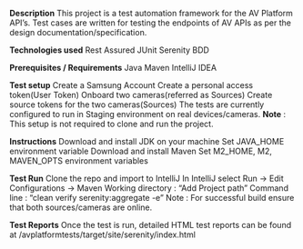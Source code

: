**Description**
This project is a test automation framework for the AV Platform API’s.
Test cases are written for testing the endpoints of AV APIs as per the design documentation/specification.

**Technologies used**
Rest Assured
JUnit
Serenity BDD

**Prerequisites / Requirements**
Java 
Maven
IntelliJ IDEA 

**Test setup**
Create a Samsung Account 
Create a personal access token(User Token)
Onboard two cameras(referred as Sources)
Create source tokens for the two cameras(Sources)
The tests are currently configured to run in Staging environment on real devices/cameras.
**Note** : This setup is not required to clone and run the project.
 
**Instructions**
Download and install JDK on your machine
Set JAVA_HOME environment variable
Download and install Maven
Set M2_HOME, M2, MAVEN_OPTS environment variables

**Test Run**
Clone the repo and import to IntelliJ
In IntelliJ select Run -> Edit Configurations -> Maven
Working directory :  “Add Project path” 
Command line  : “clean verify serenity:aggregate -e”
Note : For successful build ensure that both sources/cameras are online.

**Test Reports**
 Once the test is run, detailed HTML test reports can be found at /avplatformtests/target/site/serenity/index.html
